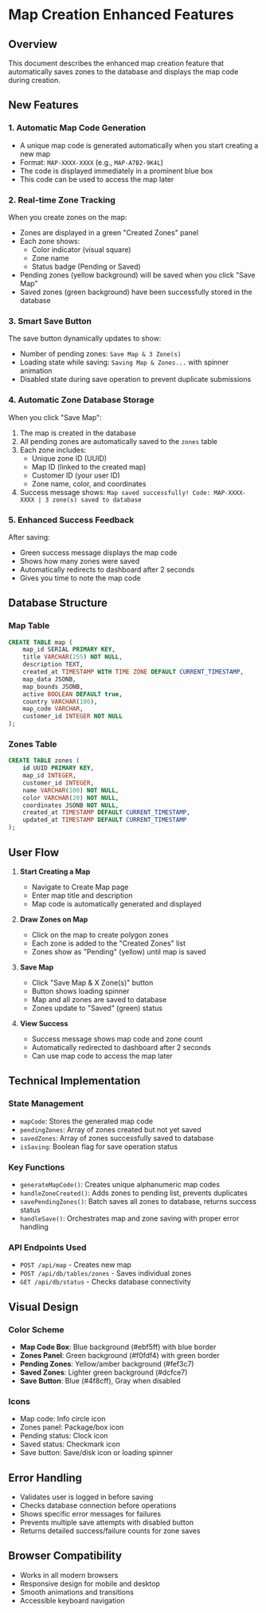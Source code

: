 # Map Creation Enhanced Features

## Overview
This document describes the enhanced map creation feature that automatically saves zones to the database and displays the map code during creation.

## New Features

### 1. **Automatic Map Code Generation**
- A unique map code is generated automatically when you start creating a new map
- Format: `MAP-XXXX-XXXX` (e.g., `MAP-A7B2-9K4L`)
- The code is displayed immediately in a prominent blue box
- This code can be used to access the map later

### 2. **Real-time Zone Tracking**
When you create zones on the map:
- Zones are displayed in a green "Created Zones" panel
- Each zone shows:
  - Color indicator (visual square)
  - Zone name
  - Status badge (Pending or Saved)
- Pending zones (yellow background) will be saved when you click "Save Map"
- Saved zones (green background) have been successfully stored in the database

### 3. **Smart Save Button**
The save button dynamically updates to show:
- Number of pending zones: `Save Map & 3 Zone(s)`
- Loading state while saving: `Saving Map & Zones...` with spinner animation
- Disabled state during save operation to prevent duplicate submissions

### 4. **Automatic Zone Database Storage**
When you click "Save Map":
1. The map is created in the database
2. All pending zones are automatically saved to the `zones` table
3. Each zone includes:
   - Unique zone ID (UUID)
   - Map ID (linked to the created map)
   - Customer ID (your user ID)
   - Zone name, color, and coordinates
4. Success message shows: `Map saved successfully! Code: MAP-XXXX-XXXX | 3 zone(s) saved to database`

### 5. **Enhanced Success Feedback**
After saving:
- Green success message displays the map code
- Shows how many zones were saved
- Automatically redirects to dashboard after 2 seconds
- Gives you time to note the map code

## Database Structure

### Map Table
```sql
CREATE TABLE map (
    map_id SERIAL PRIMARY KEY,
    title VARCHAR(255) NOT NULL,
    description TEXT,
    created_at TIMESTAMP WITH TIME ZONE DEFAULT CURRENT_TIMESTAMP,
    map_data JSONB,
    map_bounds JSONB,
    active BOOLEAN DEFAULT true,
    country VARCHAR(100),
    map_code VARCHAR,
    customer_id INTEGER NOT NULL
);
```

### Zones Table
```sql
CREATE TABLE zones (
    id UUID PRIMARY KEY,
    map_id INTEGER,
    customer_id INTEGER,
    name VARCHAR(100) NOT NULL,
    color VARCHAR(20) NOT NULL,
    coordinates JSONB NOT NULL,
    created_at TIMESTAMP DEFAULT CURRENT_TIMESTAMP,
    updated_at TIMESTAMP DEFAULT CURRENT_TIMESTAMP
);
```

## User Flow

1. **Start Creating a Map**
   - Navigate to Create Map page
   - Enter map title and description
   - Map code is automatically generated and displayed

2. **Draw Zones on Map**
   - Click on the map to create polygon zones
   - Each zone is added to the "Created Zones" list
   - Zones show as "Pending" (yellow) until map is saved

3. **Save Map**
   - Click "Save Map & X Zone(s)" button
   - Button shows loading spinner
   - Map and all zones are saved to database
   - Zones update to "Saved" (green) status

4. **View Success**
   - Success message shows map code and zone count
   - Automatically redirected to dashboard after 2 seconds
   - Can use map code to access the map later

## Technical Implementation

### State Management
- `mapCode`: Stores the generated map code
- `pendingZones`: Array of zones created but not yet saved
- `savedZones`: Array of zones successfully saved to database
- `isSaving`: Boolean flag for save operation status

### Key Functions
- `generateMapCode()`: Creates unique alphanumeric map codes
- `handleZoneCreated()`: Adds zones to pending list, prevents duplicates
- `savePendingZones()`: Batch saves all zones to database, returns success status
- `handleSave()`: Orchestrates map and zone saving with proper error handling

### API Endpoints Used
- `POST /api/map` - Creates new map
- `POST /api/db/tables/zones` - Saves individual zones
- `GET /api/db/status` - Checks database connectivity

## Visual Design

### Color Scheme
- **Map Code Box**: Blue background (#ebf5ff) with blue border
- **Zones Panel**: Green background (#f0fdf4) with green border
- **Pending Zones**: Yellow/amber background (#fef3c7)
- **Saved Zones**: Lighter green background (#dcfce7)
- **Save Button**: Blue (#4f8cff), Gray when disabled

### Icons
- Map code: Info circle icon
- Zones panel: Package/box icon
- Pending status: Clock icon
- Saved status: Checkmark icon
- Save button: Save/disk icon or loading spinner

## Error Handling
- Validates user is logged in before saving
- Checks database connection before operations
- Shows specific error messages for failures
- Prevents multiple save attempts with disabled button
- Returns detailed success/failure counts for zone saves

## Browser Compatibility
- Works in all modern browsers
- Responsive design for mobile and desktop
- Smooth animations and transitions
- Accessible keyboard navigation
